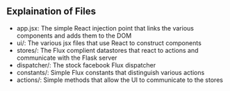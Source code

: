 ## Explaination of Files

- app.jsx: The simple React injection point that links the various components
and adds them to the DOM
- ui/: The various jsx files that use React to construct components
- stores/: The Flux complient datastores that react to actions and communicate with
the Flask server
- dispatcher/: The stock facebook Flux dispatcher
- constants/: Simple Flux constants that distinguish various actions
- actions/: Simple methods that allow the UI to communicate to the stores
